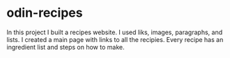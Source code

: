 # odin-recipes
In this project I built a recipes website. I used liks, images, paragraphs, and lists. I created a main page with links to all the recipies. Every recipe has an ingredient list and steps on how to make. 